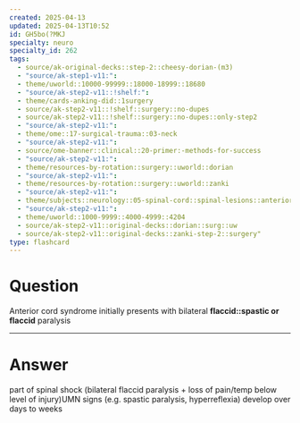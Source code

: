 ```yaml
---
created: 2025-04-13
updated: 2025-04-13T10:52
id: GH5bo(?MKJ
specialty: neuro
specialty_id: 262
tags:
  - source/ak-original-decks::step-2::cheesy-dorian-(m3)
  - "source/ak-step1-v11:": 
  - theme/uworld::10000-99999::18000-18999::18680
  - "source/ak-step2-v11::!shelf:": 
  - theme/cards-anking-did::1surgery
  - source/ak-step2-v11::!shelf::surgery::no-dupes
  - source/ak-step2-v11::!shelf::surgery::no-dupes::only-step2
  - "source/ak-step2-v11:": 
  - theme/ome::17-surgical-trauma::03-neck
  - "source/ak-step2-v11:": 
  - source/ome-banner::clinical::20-primer:-methods-for-success
  - "source/ak-step2-v11:": 
  - theme/resources-by-rotation::surgery::uworld::dorian
  - "source/ak-step2-v11:": 
  - theme/resources-by-rotation::surgery::uworld::zanki
  - "source/ak-step2-v11:": 
  - theme/subjects::neurology::05-spinal-cord::spinal-lesions::anterior-spinal-cord-syndrome
  - "source/ak-step2-v11:": 
  - theme/uworld::1000-9999::4000-4999::4204
  - source/ak-step2-v11::original-decks::dorian::surg::uw
  - source/ak-step2-v11::original-decks::zanki-step-2::surgery"
type: flashcard
---
```


# Question
Anterior cord syndrome initially presents with bilateral **flaccid::spastic or flaccid** paralysis

---

# Answer
part of spinal shock (bilateral flaccid paralysis + loss of pain/temp below level of injury)UMN signs (e.g. spastic paralysis, hyperreflexia) develop over days to weeks